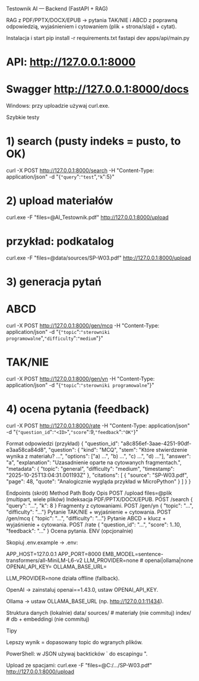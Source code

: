 Testownik AI — Backend (FastAPI + RAG)

RAG z PDF/PPTX/DOCX/EPUB → pytania TAK/NIE i ABCD z poprawną odpowiedzią, wyjaśnieniem i cytowaniem (plik + strona/slajd + cytat).

Instalacja i start
pip install -r requirements.txt
fastapi dev apps/api/main.py
# API:    http://127.0.0.1:8000
# Swagger http://127.0.0.1:8000/docs


Windows: przy uploadzie używaj curl.exe.

Szybkie testy
# 1) search (pusty indeks = pusto, to OK)
curl -X POST http://127.0.0.1:8000/search -H "Content-Type: application/json" -d "{`"query`":`"test`",`"k`":5}"

# 2) upload materiałów
curl.exe -F "files=@AI_Testownik.pdf" http://127.0.0.1:8000/upload
# przykład: podkatalog
curl.exe -F "files=@data/sources/SP-W03.pdf" http://127.0.0.1:8000/upload

# 3) generacja pytań
# ABCD
curl -X POST http://127.0.0.1:8000/gen/mcq -H "Content-Type: application/json" -d "{`"topic`":`"sterowniki programowalne`",`"difficulty`":`"medium`"}"
# TAK/NIE
curl -X POST http://127.0.0.1:8000/gen/yn  -H "Content-Type: application/json" -d "{`"topic`":`"sterowniki programowalne`"}"

# 4) ocena pytania (feedback)
curl -X POST http://127.0.0.1:8000/rate -H "Content-Type: application/json" -d "{`"question_id`":`"<ID>`",`"score`":9,`"feedback`":`"OK"`}"

Format odpowiedzi (przykład)
{
  "question_id": "a8c856ef-3aae-4251-90df-e3aa58ca84d8",
  "question": {
    "kind": "MCQ",
    "stem": "Które stwierdzenie wynika z materiału? ...",
    "options": ["a) ...", "b) ...", "c) ...", "d) ..."],
    "answer": "a",
    "explanation": "Uzasadnienie oparte na cytowanych fragmentach.",
    "metadata": {
      "topic": "general",
      "difficulty": "medium",
      "timestamp": "2025-10-25T13:04:31.001193Z"
    },
    "citations": [
      { "source": "SP-W03.pdf", "page": 48, "quote": "Analogicznie wygląda przykład w MicroPython" }
    ]
  }
}

Endpoints (skrót)
Method	Path	Body	Opis
POST	/upload	files=@plik (multipart, wiele plików)	Indeksacja PDF/PPTX/DOCX/EPUB.
POST	/search	{ "query": "...", "k": 8 }	Fragmenty z cytowaniami.
POST	/gen/yn	{ "topic": "...", "difficulty": "..."}	Pytanie TAK/NIE + wyjaśnienie + cytowania.
POST	/gen/mcq	{ "topic": "...", "difficulty": "..."}	Pytanie ABCD + klucz + wyjaśnienie + cytowania.
POST	/rate	{ "question_id": "...", "score": 1..10, "feedback": "..." }	Ocena pytania.
ENV (opcjonalnie)

Skopiuj .env.example → .env:

APP_HOST=127.0.0.1
APP_PORT=8000
EMB_MODEL=sentence-transformers/all-MiniLM-L6-v2
LLM_PROVIDER=none        # openai|ollama|none
OPENAI_API_KEY=
OLLAMA_BASE_URL=


LLM_PROVIDER=none działa offline (fallback).

OpenAI → zainstaluj openai==1.43.0, ustaw OPENAI_API_KEY.

Ollama → ustaw OLLAMA_BASE_URL (np. http://127.0.0.1:11434).

Struktura danych (lokalnie)
data/
  sources/   # materiały (nie commituj)
  index/     # db + embeddingi (nie commituj)

Tipy

Lepszy wynik = dopasowany topic do wgranych plików.

PowerShell: w JSON używaj backticków ` do escapingu ".

Upload ze spacjami: curl.exe -F "files=@C:/.../SP-W03.pdf" http://127.0.0.1:8000/upload